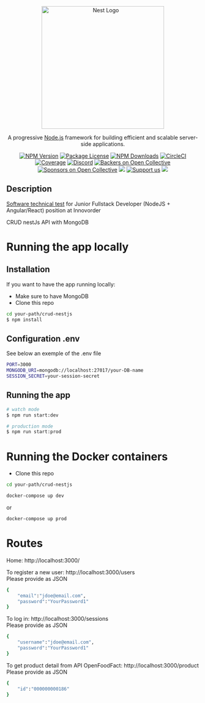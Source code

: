 <p align="center">
  <a href="http://nestjs.com/" target="blank"><img src="https://nestjs.com/img/logo_text.svg" width="320" alt="Nest Logo" /></a>
</p>

[circleci-image]: https://img.shields.io/circleci/build/github/nestjs/nest/master?token=abc123def456
[circleci-url]: https://circleci.com/gh/nestjs/nest

  <p align="center">A progressive <a href="http://nodejs.org" target="_blank">Node.js</a> framework for building efficient and scalable server-side applications.</p>
    <p align="center">
<a href="https://www.npmjs.com/~nestjscore" target="_blank"><img src="https://img.shields.io/npm/v/@nestjs/core.svg" alt="NPM Version" /></a>
<a href="https://www.npmjs.com/~nestjscore" target="_blank"><img src="https://img.shields.io/npm/l/@nestjs/core.svg" alt="Package License" /></a>
<a href="https://www.npmjs.com/~nestjscore" target="_blank"><img src="https://img.shields.io/npm/dm/@nestjs/common.svg" alt="NPM Downloads" /></a>
<a href="https://circleci.com/gh/nestjs/nest" target="_blank"><img src="https://img.shields.io/circleci/build/github/nestjs/nest/master" alt="CircleCI" /></a>
<a href="https://coveralls.io/github/nestjs/nest?branch=master" target="_blank"><img src="https://coveralls.io/repos/github/nestjs/nest/badge.svg?branch=master#9" alt="Coverage" /></a>
<a href="https://discord.gg/G7Qnnhy" target="_blank"><img src="https://img.shields.io/badge/discord-online-brightgreen.svg" alt="Discord"/></a>
<a href="https://opencollective.com/nest#backer" target="_blank"><img src="https://opencollective.com/nest/backers/badge.svg" alt="Backers on Open Collective" /></a>
<a href="https://opencollective.com/nest#sponsor" target="_blank"><img src="https://opencollective.com/nest/sponsors/badge.svg" alt="Sponsors on Open Collective" /></a>
  <a href="https://paypal.me/kamilmysliwiec" target="_blank"><img src="https://img.shields.io/badge/Donate-PayPal-ff3f59.svg"/></a>
    <a href="https://opencollective.com/nest#sponsor"  target="_blank"><img src="https://img.shields.io/badge/Support%20us-Open%20Collective-41B883.svg" alt="Support us"></a>
  <a href="https://twitter.com/nestframework" target="_blank"><img src="https://img.shields.io/twitter/follow/nestframework.svg?style=social&label=Follow"></a>
</p>
  <!--[![Backers on Open Collective](https://opencollective.com/nest/backers/badge.svg)](https://opencollective.com/nest#backer)
  [![Sponsors on Open Collective](https://opencollective.com/nest/sponsors/badge.svg)](https://opencollective.com/nest#sponsor)-->

## Description

<a href='https://github.com/InnovOrder/software-technical-tests/tree/master/crud-nestjs'>Software technical test</a> for Junior Fullstack Developer (NodeJS + Angular/React) position at Innovorder

CRUD nestJs API with MongoDB

# Running the app locally
## Installation

If you want to have the app running locally:

- Make sure to have MongoDB
- Clone this repo

```bash
cd your-path/crud-nestjs
$ npm install
```

## Configuration .env

See below an exemple of the .env file

```bash
PORT=3000
MONGODB_URI=mongodb://localhost:27017/your-DB-name
SESSION_SECRET=your-session-secret
```

## Running the app

```bash
# watch mode
$ npm run start:dev

# production mode
$ npm run start:prod
```

# Running the Docker containers

- Clone this repo

```bash
cd your-path/crud-nestjs
```

```bash
docker-compose up dev
```

or

```bash
docker-compose up prod
```

# Routes

Home: http://localhost:3000/ </br>

To register a new user: http://localhost:3000/users </br>
Please provide as JSON

```bash
{
    "email":"jdoe@email.com",
    "password":"YourPassword1"
}
```

To log in: http://localhost:3000/sessions </br>
Please provide as JSON

```bash
{
    "username":"jdoe@email.com",
    "password":"YourPassword1"
}
```

To get product detail from API OpenFoodFact: http://localhost:3000/product </br>
Please provide as JSON

```bash
{
    "id":"000000000186"
}
```
